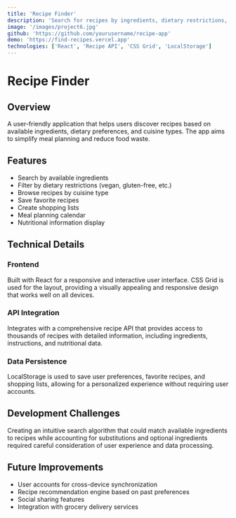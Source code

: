 ```yaml
---
title: 'Recipe Finder'
description: 'Search for recipes by ingredients, dietary restrictions, and cuisine type.'
image: '/images/project6.jpg'
github: 'https://github.com/yourusername/recipe-app'
demo: 'https://find-recipes.vercel.app'
technologies: ['React', 'Recipe API', 'CSS Grid', 'LocalStorage']
---
```


# Recipe Finder

## Overview
A user-friendly application that helps users discover recipes based on available ingredients, dietary preferences, and cuisine types. The app aims to simplify meal planning and reduce food waste.

## Features
- Search by available ingredients
- Filter by dietary restrictions (vegan, gluten-free, etc.)
- Browse recipes by cuisine type
- Save favorite recipes
- Create shopping lists
- Meal planning calendar
- Nutritional information display

## Technical Details

### Frontend
Built with React for a responsive and interactive user interface. CSS Grid is used for the layout, providing a visually appealing and responsive design that works well on all devices.

### API Integration
Integrates with a comprehensive recipe API that provides access to thousands of recipes with detailed information, including ingredients, instructions, and nutritional data.

### Data Persistence
LocalStorage is used to save user preferences, favorite recipes, and shopping lists, allowing for a personalized experience without requiring user accounts.

## Development Challenges
Creating an intuitive search algorithm that could match available ingredients to recipes while accounting for substitutions and optional ingredients required careful consideration of user experience and data processing.

## Future Improvements
- User accounts for cross-device synchronization
- Recipe recommendation engine based on past preferences
- Social sharing features
- Integration with grocery delivery services
